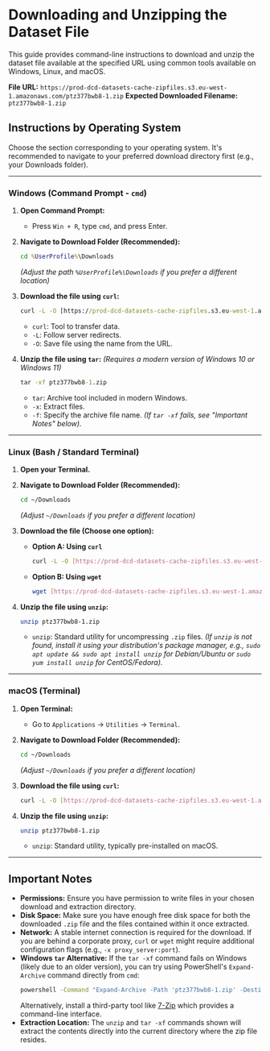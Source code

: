 
# Downloading and Unzipping the Dataset File

This guide provides command-line instructions to download and unzip the dataset file available at the specified URL using common tools available on Windows, Linux, and macOS.

**File URL:** `https://prod-dcd-datasets-cache-zipfiles.s3.eu-west-1.amazonaws.com/ptz377bwb8-1.zip`
**Expected Downloaded Filename:** `ptz377bwb8-1.zip`

## Instructions by Operating System

Choose the section corresponding to your operating system. It's recommended to navigate to your preferred download directory first (e.g., your Downloads folder).

---

### Windows (Command Prompt - `cmd`)

1.  **Open Command Prompt:**
    * Press `Win + R`, type `cmd`, and press Enter.

2.  **Navigate to Download Folder (Recommended):**
    ```cmd
    cd %UserProfile%\Downloads
    ```
    *(Adjust the path `%UserProfile%\Downloads` if you prefer a different location)*

3.  **Download the file using `curl`:**
    ```cmd
    curl -L -O [https://prod-dcd-datasets-cache-zipfiles.s3.eu-west-1.amazonaws.com/ptz377bwb8-1.zip](https://prod-dcd-datasets-cache-zipfiles.s3.eu-west-1.amazonaws.com/ptz377bwb8-1.zip)
    ```
    * `curl`: Tool to transfer data.
    * `-L`: Follow server redirects.
    * `-O`: Save file using the name from the URL.

4.  **Unzip the file using `tar`:**
    *(Requires a modern version of Windows 10 or Windows 11)*
    ```cmd
    tar -xf ptz377bwb8-1.zip
    ```
    * `tar`: Archive tool included in modern Windows.
    * `-x`: Extract files.
    * `-f`: Specify the archive file name.
    *(If `tar -xf` fails, see "Important Notes" below).*

---

### Linux (Bash / Standard Terminal)

1.  **Open your Terminal.**

2.  **Navigate to Download Folder (Recommended):**
    ```bash
    cd ~/Downloads
    ```
    *(Adjust `~/Downloads` if you prefer a different location)*

3.  **Download the file (Choose one option):**

    * **Option A: Using `curl`**
        ```bash
        curl -L -O [https://prod-dcd-datasets-cache-zipfiles.s3.eu-west-1.amazonaws.com/ptz377bwb8-1.zip](https://prod-dcd-datasets-cache-zipfiles.s3.eu-west-1.amazonaws.com/ptz377bwb8-1.zip)
        ```

    * **Option B: Using `wget`**
        ```bash
        wget [https://prod-dcd-datasets-cache-zipfiles.s3.eu-west-1.amazonaws.com/ptz377bwb8-1.zip](https://prod-dcd-datasets-cache-zipfiles.s3.eu-west-1.amazonaws.com/ptz377bwb8-1.zip)
        ```

4.  **Unzip the file using `unzip`:**
    ```bash
    unzip ptz377bwb8-1.zip
    ```
    * `unzip`: Standard utility for uncompressing `.zip` files.
    *(If `unzip` is not found, install it using your distribution's package manager, e.g., `sudo apt update && sudo apt install unzip` for Debian/Ubuntu or `sudo yum install unzip` for CentOS/Fedora).*

---

### macOS (Terminal)

1.  **Open Terminal:**
    * Go to `Applications` -> `Utilities` -> `Terminal`.

2.  **Navigate to Download Folder (Recommended):**
    ```bash
    cd ~/Downloads
    ```
    *(Adjust `~/Downloads` if you prefer a different location)*

3.  **Download the file using `curl`:**
    ```bash
    curl -L -O [https://prod-dcd-datasets-cache-zipfiles.s3.eu-west-1.amazonaws.com/ptz377bwb8-1.zip](https://prod-dcd-datasets-cache-zipfiles.s3.eu-west-1.amazonaws.com/ptz377bwb8-1.zip)
    ```

4.  **Unzip the file using `unzip`:**
    ```bash
    unzip ptz377bwb8-1.zip
    ```
    * `unzip`: Standard utility, typically pre-installed on macOS.

---

## Important Notes

* **Permissions:** Ensure you have permission to write files in your chosen download and extraction directory.
* **Disk Space:** Make sure you have enough free disk space for both the downloaded `.zip` file and the files contained within it once extracted.
* **Network:** A stable internet connection is required for the download. If you are behind a corporate proxy, `curl` or `wget` might require additional configuration flags (e.g., `-x proxy_server:port`).
* **Windows `tar` Alternative:** If the `tar -xf` command fails on Windows (likely due to an older version), you can try using PowerShell's `Expand-Archive` command directly from `cmd`:
    ```cmd
    powershell -Command "Expand-Archive -Path 'ptz377bwb8-1.zip' -DestinationPath '.'"
    ```
    Alternatively, install a third-party tool like [7-Zip](https://www.7-zip.org/) which provides a command-line interface.
* **Extraction Location:** The `unzip` and `tar -xf` commands shown will extract the contents directly into the current directory where the zip file resides.

